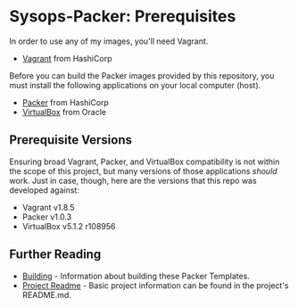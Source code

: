 Sysops-Packer: Prerequisites
============================

In order to use any of my images, you'll need Vagrant.

- [Vagrant](https://www.vagrantup.com/downloads.html) from HashiCorp

Before you can build the Packer images provided by this repository,
you must install the following applications on your local computer (host).

- [Packer](https://www.packer.io/downloads.html) from HashiCorp
- [VirtualBox](https://www.virtualbox.org/wiki/Downloads) from Oracle

## Prerequisite Versions

Ensuring broad Vagrant, Packer, and VirtualBox compatibility is not
within the scope of this project, but many versions of those
applications _should_ work.  Just in case, though, here are the versions
that this repo was developed against:

* Vagrant v1.8.5
* Packer v1.0.3
* VirtualBox v5.1.2 r108956

## Further Reading

* [Building](./building.md) - Information about building these Packer Templates.
* [Project Readme](../README.md) - Basic project information can be
found in the project's README.md.
